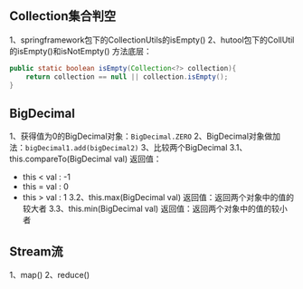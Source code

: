 ## Collection集合判空

1、springframework包下的CollectionUtils的isEmpty()
2、hutool包下的CollUtil的isEmpty()和isNotEmpty()
方法底层：
```java
public static boolean isEmpty(Collection<?> collection){
	return collection == null || collection.isEmpty();
}
```

## BigDecimal

1、获得值为0的BigDecimal对象：`BigDecimal.ZERO`
2、BigDecimal对象做加法：`bigDecimal1.add(bigDecimal2)`
3、比较两个BigDecimal
3.1、this.compareTo(BigDecimal val)
返回值：
- this < val : -1
- this = val : 0
- this > val : 1
3.2、this.max(BigDecimal val)
返回值：返回两个对象中的值的较大者
3.3、this.min(BigDecimal val)
返回值：返回两个对象中的值的较小者

## Stream流

1、map()
2、reduce()

